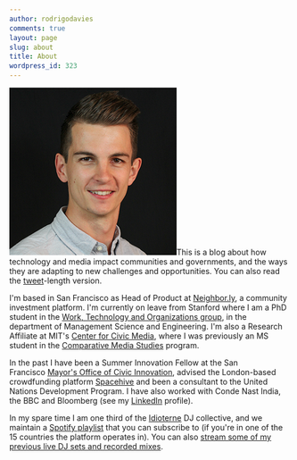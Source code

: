 ```yaml
---
author: rodrigodavies
comments: true
layout: page
slug: about
title: About
wordpress_id: 323
---
```


[![Rodrigo Davies - Photo by Nicole Freedman](rodrigo_hshot.png)](http://rodrigodavies.com/blog/wp-content/uploads/2012/01/rodrigo_hshot.png)This is a blog about how technology and media impact communities and governments, and the ways they are adapting to new challenges and opportunities. You can also read the [tweet](http://twitter.com/rodrigodavies)-length version.

I'm based in San Francisco as Head of Product at [Neighbor.ly](http://neighbor.ly), a community investment platform. I'm currently on leave from Stanford where I am a PhD student in the [Work, Technology and Organizations group](http://web.stanford.edu/group/wto/cgi-bin/wp/students/), in the department of Management Science and Engineering. I'm also a Research Affiliate at MIT's [Center for Civic Media](http://civic.mit.edu), where I was previously an MS student in the [Comparative Media Studies](http://cms.mit.edu) program.

<!-- My research interests are the use of [crowdfunding for civic projects](http://www.civiccrowdfunding.com), crowdsourcing in organizations, [ICT4D](http://en.wikipedia.org/wiki/Information_and_communication_technologies_for_development) and [user-centered design](http://calltoaction.mit.edu). My [current projects](../projects/) include a crowdfunding research group, a conference on new technologies for peacebuilding, and an interactive workshop for entrepreneurs in developing economies. -->

In the past I have been a Summer Innovation Fellow at the San Francisco [Mayor's Office of Civic Innovation](http://www.innovatesf.com), advised the London-based crowdfunding platform [Spacehive](http://www.spacehive.com) and been a consultant to the United Nations Development Program. I have also worked with Conde Nast India, the BBC and Bloomberg (see my [LinkedIn](http://www.linkedin.com/in/rodrigodavies) profile).

In my spare time I am one third of the [Idioterne](http://mumbaiboss.com/2010/10/29/idiotville/) DJ collective, and we maintain a
[Spotify playlist](http://open.spotify.com/user/rodrigodavies/playlist/08hQfk1B8TP6vvof4c75ze) that you can subscribe to (if you're in one of the 15 countries the platform operates in). You can also [stream some of my previous live DJ sets and recorded mixes](/blog/music/).
